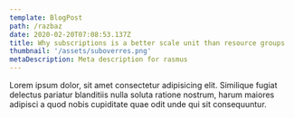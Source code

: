 ```yaml
---
template: BlogPost
path: /razbaz
date: 2020-02-20T07:08:53.137Z
title: Why subscriptions is a better scale unit than resource groups
thumbnail: '/assets/suboverres.png'
metaDescription: Meta description for rasmus
---
```


Lorem ipsum dolor, sit amet consectetur adipisicing elit. Similique fugiat delectus pariatur blanditiis nulla soluta ratione nostrum, harum maiores adipisci a quod nobis cupiditate quae odit unde qui sit consequuntur.
